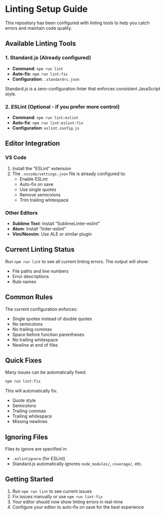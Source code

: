 # Linting Setup Guide

This repository has been configured with linting tools to help you catch errors and maintain code quality.

## Available Linting Tools

### 1. Standard.js (Already configured)
- **Command**: `npm run lint`
- **Auto-fix**: `npm run lint:fix`
- **Configuration**: `.standardrc.json`

Standard.js is a zero-configuration linter that enforces consistent JavaScript style.

### 2. ESLint (Optional - if you prefer more control)
- **Command**: `npm run lint:eslint`
- **Auto-fix**: `npm run lint:eslint:fix`
- **Configuration**: `eslint.config.js`

## Editor Integration

### VS Code
1. Install the "ESLint" extension
2. The `.vscode/settings.json` file is already configured to:
   - Enable ESLint
   - Auto-fix on save
   - Use single quotes
   - Remove semicolons
   - Trim trailing whitespace

### Other Editors
- **Sublime Text**: Install "SublimeLinter-eslint"
- **Atom**: Install "linter-eslint"
- **Vim/Neovim**: Use ALE or similar plugin

## Current Linting Status

Run `npm run lint` to see all current linting errors. The output will show:
- File paths and line numbers
- Error descriptions
- Rule names

## Common Rules

The current configuration enforces:
- Single quotes instead of double quotes
- No semicolons
- No trailing commas
- Space before function parentheses
- No trailing whitespace
- Newline at end of files

## Quick Fixes

Many issues can be automatically fixed:
```bash
npm run lint:fix
```

This will automatically fix:
- Quote style
- Semicolons
- Trailing commas
- Trailing whitespace
- Missing newlines

## Ignoring Files

Files to ignore are specified in:
- `.eslintignore` (for ESLint)
- Standard.js automatically ignores `node_modules/`, `coverage/`, etc.

## Getting Started

1. Run `npm run lint` to see current issues
2. Fix issues manually or use `npm run lint:fix`
3. Your editor should now show linting errors in real-time
4. Configure your editor to auto-fix on save for the best experience
